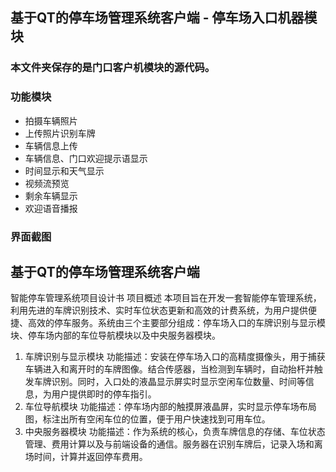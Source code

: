 ## 基于QT的停车场管理系统客户端 - 停车场入口机器模块

### 本文件夹保存的是门口客户机模块的源代码。

### 功能模块

- 拍摄车辆照片
- 上传照片识别车牌
- 车辆信息上传
- 车辆信息、门口欢迎提示语显示
- 时间显示和天气显示
- 视频流预览
- 剩余车辆显示
- 欢迎语音播报

### 界面截图


## 基于QT的停车场管理系统客户端


智能停车管理系统项目设计书
项目概述
本项目旨在开发一套智能停车管理系统，利用先进的车牌识别技术、实时车位状态更新和高效的计费系统，为用户提供便捷、高效的停车服务。系统由三个主要部分组成：停车场入口的车牌识别与显示模块、停车场内部的车位导航模块以及中央服务器模块。

1. 车牌识别与显示模块
   功能描述：安装在停车场入口的高精度摄像头，用于捕获车辆进入和离开时的车牌图像。结合传感器，当检测到车辆时，自动抬杆并触发车牌识别。同时，入口处的液晶显示屏实时显示空闲车位数量、时间等信息，为用户提供即时的停车指引。
2. 车位导航模块
   功能描述：停车场内部的触摸屏液晶屏，实时显示停车场布局图，标注出所有空闲车位的位置，便于用户快速找到可用车位。
3. 中央服务器模块
   功能描述：作为系统的核心，负责车牌信息的存储、车位状态管理、费用计算以及与前端设备的通信。服务器在识别车牌后，记录入场和离场时间，计算并返回停车费用。
